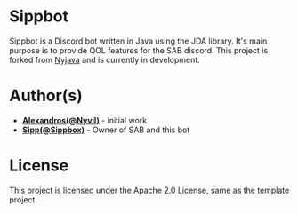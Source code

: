 # Sippbot
Sippbot is a Discord bot written in Java using the JDA library.
It's main purpose is to provide QOL features for the SAB discord.
This project is forked from [Nyjava](https://github.com/Nyvil/Nyjava) and is currently in development.

# Author(s)
* **[Alexandros(@Nyvil)](https://github.com/Nyvil)** - initial work
* **[Sipp(@Sippbox)](https://github.com/Sippbox)** - Owner of SAB and this bot

# License
This project is licensed under the Apache 2.0 License, same as the template project.
